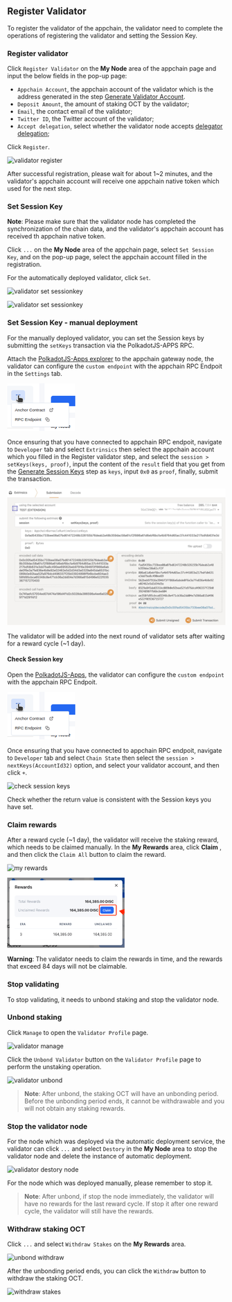 ## Register Validator

To register the validator of the appchain, the validator need to complete the operations of registering the validator and setting the Session Key.

### Register validator

Click `Register Validator` on the **My Node** area of ​​the appchain page and input the below fields in the pop-up page:

* `Appchain Account`, the appchain account of the validator which is the address generated in the step [Generate Validator Account](./validator-generate-keys.md).
* `Deposit Amount`, the amount of staking OCT by the validator;
* `Email`, the contact email of the validator;
* `Twitter ID`, the Twitter account of the validator;
* `Accept delegation`, select whether the validator node accepts [delegator delegation](./delegator-delegate.md);
    
Click `Register`.

![validator register](../images/maintain/validator_register.jpg)

After successful registration, please wait for about 1~2 minutes, and the validator's appchain account will receive one appchain native token which used for the next step.

### Set Session Key

**Note**: Please make sure that the validator node has completed the synchronization of the chain data, and the validator's appchain account has received th appchain native token.

Click `...` on the **My Node** area of ​​the appchain page, select `Set Session Key`, and on the pop-up page, select the appchain account filled in the registration.

For the automatically deployed validator, click `Set`.

![validator set sessionkey](../images/maintain/validator_set_sessionkey.jpg)

![validator set sessionkey](../images/maintain/validator_set_sessionkey2.jpg)

### Set Session Key - manual deployment

For the manually deployed validator, you can set the Session keys by submitting the `setKeys` transaction via the PolkadotJS-APPS RPC. 

Attach the [PolkadotJS-Apps explorer](https://polkadot.js.org/apps/#/explorer) to the appchain gateway node, the validator can configure the `custom endpoint` with the appchain RPC Endpoit in the `Settings` tab.

![RPC Endpoit](../images/maintain/appchain_rpc.jpg)

Once ensuring that you have connected to appchain RPC endpoit, navigate to `Developer` tab and select `Extrinsics` then select the appchain account which you filled in the Register validator step, and select the `session > setKeys(keys, proof)`, input the content of the `result` field that you get from the [Generate Session Keys](./validator-set-session-keys) step as `keys`, input `0x0` as `proof`, finally, submit the transaction.

![validator set sessionkey](../images/maintain/validator_session_setkeys.jpg)

The validator will be added into the next round of validator sets after waiting for a reward cycle (~1 day).

#### Check Session key

Open the [PolkadotJS-Apps](https://polkadot.js.org/apps/),  the validator can configure the `custom endpoint` with the appchain RPC Endpoit.

![RPC Endpoit](../images/maintain/appchain_rpc.jpg)

Once ensuring that you have connected to appchain RPC endpoit, navigate to `Developer` tab and select `Chain State` then select the `session > nextKeys(AccountId32)` option, and select your validator account, and then click `+`. 

![check session keys](../images/maintain/validator_check_session_keys.jpg)

Check whether the return value is consistent with the Session keys you have set.

### Claim rewards

After a reward cycle (~1 day), the validator will receive the staking reward, which needs to be claimed manually. In the **My Rewards** area, click **Claim** , and then click the `Claim All` button to claim the reward.

![my rewards](../images/maintain/my_rewards.jpg)

![validator claim rewards](../images/maintain/validator_claim_rewards.jpg)

**Warning**: The validator needs to claim the rewards in time, and the rewards that exceed 84 days will not be claimable.

### Stop validating

To stop validating, it needs to unbond staking and stop the validator node.

### Unbond staking

Click `Manage` to open the `Validator Profile` page.

![validator manage](../images/maintain/validator_manage.jpg)

Click the `Unbond Validator` button on the `Validator Profile` page to perform the unstaking operation.

![validator unbond](../images/maintain/validator_unbond.jpg)

> **Note**: After unbond, the staking OCT will have an unbonding period. Before the unbonding period ends, it cannot be withdrawable and you will not obtain any staking rewards.

### Stop the validator node

For the node which was deployed via the automatic deployment service, the validator can click `...` and select `Destory` in the **My Node** area to stop the validator node and delete the instance of automatic deployment.

![validator destory node](../images/maintain/validator_destory_node.jpg)

For the node which was deployed manually, please remember to stop it.

> **Note**: After unbond, if stop the node immediately, the validator will have no rewards for the last reward cycle. If stop it after one reward cycle, the validator will still have the rewards.

### Withdraw staking OCT

Click `...` and select `Withdraw Stakes` on the **My Rewards** area.

![unbond withdraw](../images/maintain/unbond_withdraw.jpg)

After the unbonding period ends, you can click the `Withdraw` button to withdraw the staking OCT.

![withdraw stakes](../images/maintain/withdraw_stakes.jpg)